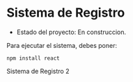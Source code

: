 <h1> Sistema de Registro </h1>

- Estado del proyecto: En construccion.

Para ejecutar el sistema, debes poner:

````npm install react````

Sistema de Registro 2
